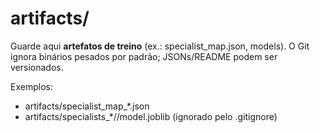 ﻿# artifacts/

Guarde aqui **artefatos de treino** (ex.: specialist_map.json, models).
O Git ignora binários pesados por padrão; JSONs/README podem ser versionados.

Exemplos:
- artifacts/specialist_map_*.json
- artifacts/specialists_*/<classe>/model.joblib  (ignorado pelo .gitignore)
